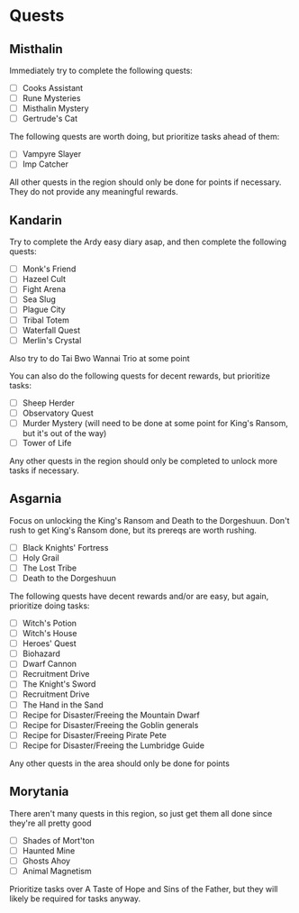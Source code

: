 # Quests

## Misthalin

Immediately try to complete the following quests:

* [ ] Cooks Assistant
* [ ] Rune Mysteries
* [ ] Misthalin Mystery
* [ ] Gertrude's Cat

The following quests are worth doing, but prioritize tasks ahead of them:

* [ ] Vampyre Slayer
* [ ] Imp Catcher

All other quests in the region should only be done for points if necessary. They do not provide any meaningful rewards.

## Kandarin

Try to complete the Ardy easy diary asap, and then complete the following quests:

* [ ] Monk's Friend
* [ ] Hazeel Cult
* [ ] Fight Arena
* [ ] Sea Slug
* [ ] Plague City
* [ ] Tribal Totem
* [ ] Waterfall Quest
* [ ] Merlin's Crystal

Also try to do Tai Bwo Wannai Trio at some point

You can also do the following quests for decent rewards, but prioritize tasks:

* [ ] Sheep Herder
* [ ] Observatory Quest
* [ ] Murder Mystery (will need to be done at some point for King's Ransom, but it's out of the way)
* [ ] Tower of Life

Any other quests in the region should only be completed to unlock more tasks if necessary.

## Asgarnia

Focus on unlocking the King's Ransom and Death to the Dorgeshuun. Don't rush to get King's Ransom done, but its prereqs are worth rushing.

* [ ] Black Knights' Fortress
* [ ] Holy Grail
* [ ] The Lost Tribe
* [ ] Death to the Dorgeshuun

The following quests have decent rewards and/or are easy, but again, prioritize doing tasks:

* [ ] Witch's Potion
* [ ] Witch's House
* [ ] Heroes' Quest
* [ ] Biohazard
* [ ] Dwarf Cannon
* [ ] Recruitment Drive
* [ ] The Knight's Sword
* [ ] Recruitment Drive
* [ ] The Hand in the Sand
* [ ] Recipe for Disaster/Freeing the Mountain Dwarf
* [ ] Recipe for Disaster/Freeing the Goblin generals
* [ ] Recipe for Disaster/Freeing Pirate Pete
* [ ] Recipe for Disaster/Freeing the Lumbridge Guide

Any other quests in the area should only be done for points

## Morytania

There aren't many quests in this region, so just get them all done since they're all pretty good

* [ ] Shades of Mort'ton
* [ ] Haunted Mine
* [ ] Ghosts Ahoy
* [ ] Animal Magnetism

Prioritize tasks over A Taste of Hope and Sins of the Father, but they will likely be required for tasks anyway.
